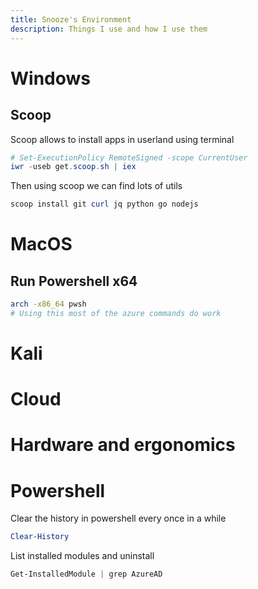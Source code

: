 ```yaml
---
title: Snooze's Environment
description: Things I use and how I use them
---
```


# Windows

## Scoop

Scoop allows to install apps in userland using terminal

```powershell
# Set-ExecutionPolicy RemoteSigned -scope CurrentUser
iwr -useb get.scoop.sh | iex
```

Then using scoop we can find lots of utils

```powershell
scoop install git curl jq python go nodejs
```

# MacOS

## Run Powershell x64

```bash
arch -x86_64 pwsh
# Using this most of the azure commands do work
```

# Kali

# Cloud

# Hardware and ergonomics

# Powershell

Clear the history in powershell every once in a while

```powershell
Clear-History
```

List installed modules and uninstall

```powershell
Get-InstalledModule | grep AzureAD
```